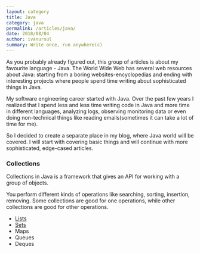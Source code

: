 ```yaml
---
layout: category
title: Java
category: java
permalink: /articles/java/
date: 2018/08/04
author: ivanursul
summary: Write once, run anywhere(c)
---
```


As you probably already figured out, this group of articles is about my favourite language - Java. The World Wide Web has several web resources about Java: starting from a boring websites-encyclopedias and ending with interesting projects where people spend time writing about sophisticated things in Java.

My software engineering career started with Java. Over the past few years I realized that I spend less and less time writing code in Java and more time in different languages, analyzing logs, observing monitoring data or even doing non-technical things like reading emails(sometimes it can take a lot of time for me). 

So I decided to create a separate place in my blog, where Java world will be covered. I will start with covering basic things and will continue with more sophisticated, edge-cased articles.

### Collections

Collections in Java is a framework that gives an API for working with a group of objects.

You perform different kinds of operations like searching, sorting, insertion, removing. Some collections are good for one operations, while other collections are good for other operations.

* [Lists](https://ivanursul.com/articles/java/lists)
* [Sets](https://ivanursul.com/articles/java/sets)
* Maps
* Queues
* Deques

<!-- ### Stream API

http://tutorials.jenkov.com/java-collections/set.html
https://www.codejava.net/java-core/collections/java-set-collection-tutorial-and-examples
https://dzone.com/articles/the-developers-guide-to-collections-sets
https://www.geeksforgeeks.org/set-in-java/
-->